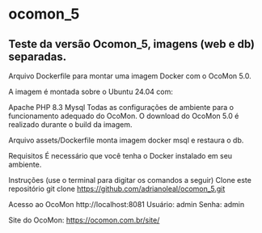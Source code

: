 # ocomon_5
Teste da versão Ocomon_5, imagens (web e db) separadas.
--------------------------------------------------------

Arquivo Dockerfile para montar uma imagem Docker com o OcoMon 5.0.

A imagem é montada sobre o Ubuntu 24.04 com:

Apache
PHP 8.3
Mysql
Todas as configurações de ambiente para o funcionamento adequado do OcoMon.
O download do OcoMon 5.0 é realizado durante o build da imagem.

Arquivo assets/Dockerfile monta imagem docker msql e restaura o db.


Requisitos
É necessário que você tenha o Docker instalado em seu ambiente.

Instruções (use o terminal para digitar os comandos a seguir)
Clone este repositório
git clone https://github.com/adrianoleal/ocomon_5.git


Acesso ao OcoMon
http://localhost:8081
Usuário: admin Senha: admin

Site do OcoMon: https://ocomon.com.br/site/

